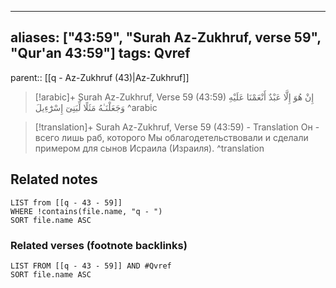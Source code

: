 
---
aliases: ["43:59", "Surah Az-Zukhruf, verse 59", "Qur'an 43:59"]
tags: Qvref
---

parent:: [[q - Az-Zukhruf (43)|Az-Zukhruf]]

> [!arabic]+ Surah Az-Zukhruf, Verse 59 (43:59)
> <span class="quran-arabic">إِنْ هُوَ إِلَّا عَبْدٌ أَنْعَمْنَا عَلَيْهِ وَجَعَلْنَـٰهُ مَثَلًا لِّبَنِىٓ إِسْرَٰٓءِيلَ</span>
^arabic

> [!translation]+ Surah Az-Zukhruf, Verse 59 (43:59) - Translation
> Он - всего лишь раб, которого Мы облагодетельствовали и сделали примером для сынов Исраила (Израиля).
^translation



## Related notes
```dataview
LIST from [[q - 43 - 59]]
WHERE !contains(file.name, "q - ")
SORT file.name ASC
```

### Related verses (footnote backlinks)
```dataview
LIST FROM [[q - 43 - 59]] AND #Qvref
SORT file.name ASC
```

